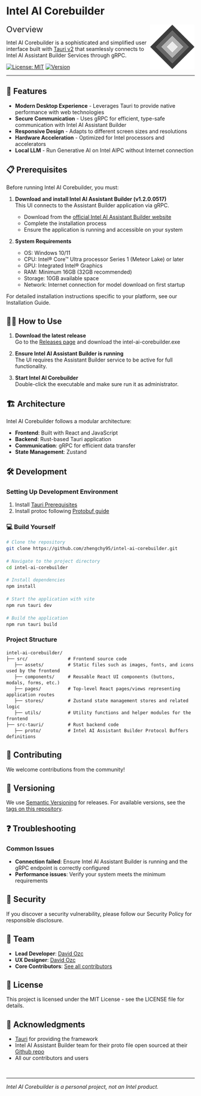 # Intel AI Corebuilder

<img src="src/assets/logo.png" alt="Intel AI Corebuilder Logo" width="120" align="right"/>

<span style="font-size:22px;">Overview</span>

Intel AI Corebuilder is a sophisticated and simplified user interface built with [Tauri v2](https://tauri.app/) that seamlessly connects to Intel AI Assistant Builder Services through gRPC.

[![License: MIT](https://img.shields.io/badge/License-MIT-blue.svg)](LICENSE)
[![Version](https://img.shields.io/badge/version-0.1.0-brightgreen)](https://github.com/zhengchy95/intel-ai-corebuilder/releases)

---

## 🚀 Features

- **Modern Desktop Experience** - Leverages Tauri to provide native performance with web technologies
- **Secure Communication** - Uses gRPC for efficient, type-safe communication with Intel AI Assistant Builder
- **Responsive Design** - Adapts to different screen sizes and resolutions
- **Hardware Acceleration** - Optimized for Intel processors and accelerators
- **Local LLM** - Run Generative AI on Intel AIPC without Internet connection

## 📋 Prerequisites

Before running Intel AI Corebuilder, you must:

1. **Download and install Intel AI Assistant Builder (v1.2.0.0517)**  
   This UI connects to the Assistant Builder application via gRPC.

   - Download from the [official Intel AI Assistant Builder website](https://aibuilder.intel.com)
   - Complete the installation process
   - Ensure the application is running and accessible on your system

2. **System Requirements**
   - OS: Windows 10/11
   - CPU: Intel® Core™ Ultra processor Series 1 (Meteor Lake) or later
   - GPU: Integrated Intel® Graphics
   - RAM: Minimum 16GB (32GB recommended)
   - Storage: 10GB available space
   - Network: Internet connection for model download on first startup

For detailed installation instructions specific to your platform, see our Installation Guide.

## 🧑‍💻 How to Use

1. **Download the latest release**  
   Go to the [Releases page](https://github.com/zhengchy95/intel-ai-corebuilder/releases) and download the intel-ai-corebuilder.exe

2. **Ensure Intel AI Assistant Builder is running**  
   The UI requires the Assistant Builder service to be active for full functionality.

3. **Start Intel AI Corebuilder**  
   Double-click the executable and make sure run it as administrator.


## 🏗️ Architecture

Intel AI Corebuilder follows a modular architecture:

- **Frontend**: Built with React and JavaScript
- **Backend**: Rust-based Tauri application
- **Communication**: gRPC for efficient data transfer
- **State Management**: Zustand

## 🛠️ Development

### Setting Up Development Environment

1. Install [Tauri Prerequisites](https://v2.tauri.app/start/prerequisites/)
2. Install protoc following [Protobuf guide](https://protobuf.dev/installation/)

### 💻 Build Yourself

```bash
# Clone the repository
git clone https://github.com/zhengchy95/intel-ai-corebuilder.git

# Navigate to the project directory
cd intel-ai-corebuilder

# Install dependencies
npm install

# Start the application with vite
npm run tauri dev

# Build the application
npm run tauri build
```

### Project Structure

```
intel-ai-corebuilder/
├── src/               # Frontend source code
   ├── assets/         # Static files such as images, fonts, and icons used by the frontend
   ├── components/     # Reusable React UI components (buttons, modals, forms, etc.)
   ├── pages/          # Top-level React pages/views representing application routes
   ├── stores/         # Zustand state management stores and related logic
   ├── utils/          # Utility functions and helper modules for the frontend
├── src-tauri/         # Rust backend code
   ├── proto/          # Intel AI Assistant Builder Protocol Buffers definitions
```

## 📝 Contributing

We welcome contributions from the community!

## 📄 Versioning

We use [Semantic Versioning](https://semver.org/) for releases. For available versions, see the [tags on this repository](https://github.com/zhengchy95/intel-ai-corebuilder/tags).

## ❓ Troubleshooting

### Common Issues

- **Connection failed**: Ensure Intel AI Assistant Builder is running and the gRPC endpoint is correctly configured
- **Performance issues**: Verify your system meets the minimum requirements

## 🔐 Security

If you discover a security vulnerability, please follow our Security Policy for responsible disclosure.

## 👥 Team

- **Lead Developer**: [David Ozc](https://github.com/zhengchy95)
- **UX Designer**: [David Ozc](https://github.com/zhengchy95)
- **Core Contributors**: [See all contributors](https://github.com/intel/corebuilder/graphs/contributors)

## 📜 License

This project is licensed under the MIT License - see the LICENSE file for details.

## 🙏 Acknowledgments

- [Tauri](https://tauri.app/) for providing the framework
- Intel AI Assistant Builder team for their proto file open sourced at their [Github repo](https://github.com/intel/intel-ai-assistant-builder)
- All our contributors and users

<br>

---
_Intel AI Corebuilder is a personal project, not an Intel product._
